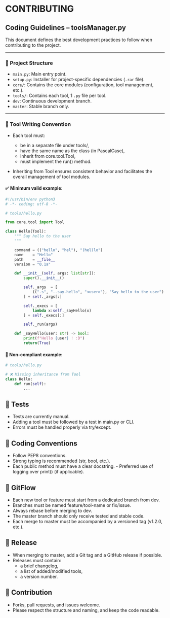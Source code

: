 # CONTRIBUTING

## Coding Guidelines – toolsManager.py

This document defines the best development practices to follow when contributing to the project.

---

### 📁 Project Structure

- `main.py`: Main entry point.
- `setup.py`: Installer for project-specific dependencies (`.rar` file).
- `core/`: Contains the core modules (configuration, tool management, etc.).
- `tools/`: Contains each tool, 1 `.py` file per tool.
- `dev`: Continuous development branch.
- `master`: Stable branch only.

---

### 🧱 Tool Writing Convention

- Each tool must:
	- be in a separate file under tools/,
	- have the same name as the class (in PascalCase),
	- inherit from core.tool.Tool,
	- must implement the run() method.

- Inheriting from Tool ensures consistent behavior and facilitates the overall management of tool modules.

#### ✅ Minimum valid example:

```python
#!/usr/bin/env python3
# -*- coding: utf-8 -*-

# tools/hello.py

from core.tool import Tool

class Hello(Tool):
	""" Say hello to the user
	"""

	command	= (("hello", "hel"), "(hel)lo")
	name	= "Hello"
	path	= __file__
	version	= "0.1a"

	def __init__(self, args: list[str]):
		super().__init__()

		self._args	= [
			(("-s", "--say-hello", "<user>"), "Say hello to the user")
		] + self._args[:]

		self._execs = [
			lambda x:self._sayHello(x)
		] + self._execs[:]

		self._run(args)

	def _sayHello(user: str) -> bool:
		print(f"Hello {user} ! :D")
		return(True)
```

#### 🚨 Non-compliant example:

```python
# tools/hello.py

# ❌ Missing inheritance from Tool
class Hello:
    def run(self):
        ...
```

## 🧪 Tests

- Tests are currently manual.
- Adding a tool must be followed by a test in main.py or CLI.
- Errors must be handled properly via try/except.

## 🧰 Coding Conventions

- Follow PEP8 conventions.
- Strong typing is recommended (str, bool, etc.).
- Each public method must have a clear docstring. - Preferred use of logging over print() (if applicable).

## 🔁 GitFlow

- Each new tool or feature must start from a dedicated branch from dev.
- Branches must be named feature/tool-name or fix/issue.
- Always rebase before merging to dev.
- The master branch should only receive tested and stable code.
- Each merge to master must be accompanied by a versioned tag (v1.2.0, etc.).

## 🚀 Release

- When merging to master, add a Git tag and a GitHub release if possible.
- Releases must contain:
	- a brief changelog,
	- a list of added/modified tools,
	- a version number.

## 🤝 Contribution

- Forks, pull requests, and issues welcome.
- Please respect the structure and naming, and keep the code readable.